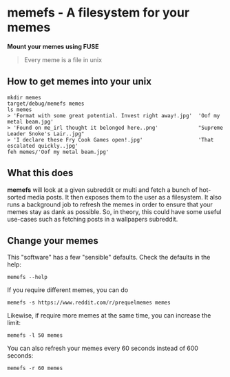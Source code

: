 # memefs - A filesystem for your memes

**Mount your memes using FUSE**

> Every meme is a file in unix

## How to get memes into your unix

    mkdir memes
    target/debug/memefs memes
    ls memes
    > 'Format with some great potential. Invest right away!.jpg'  'Oof my metal beam.jpg'
    > 'Found on me_irl thought it belonged here..png'             "Supreme Leader Snoke's Lair..jpg"
    > 'I declare these Fry Cook Games open!.jpg'                  'That escalated quickly..jpg'
    feh memes/'Oof my metal beam.jpg'

## What this does

**memefs** will look at a given subreddit or multi and fetch a bunch of hot-sorted media posts.
It then exposes them to the user as a filesystem.
It also runs a background job to refresh the memes in order to ensure that your memes stay as dank as possible.
So, in theory, this could have some useful use-cases such as fetching posts in a wallpapers subreddit.

## Change your memes

This "software" has a few "sensible" defaults. Check the defaults in the help:

    memefs --help

If you require different memes, you can do

    memefs -s https://www.reddit.com/r/prequelmemes memes

Likewise, if require more memes at the same time, you can increase the limit:

    memefs -l 50 memes

You can also refresh your memes every 60 seconds instead of 600 seconds:

    memefs -r 60 memes
